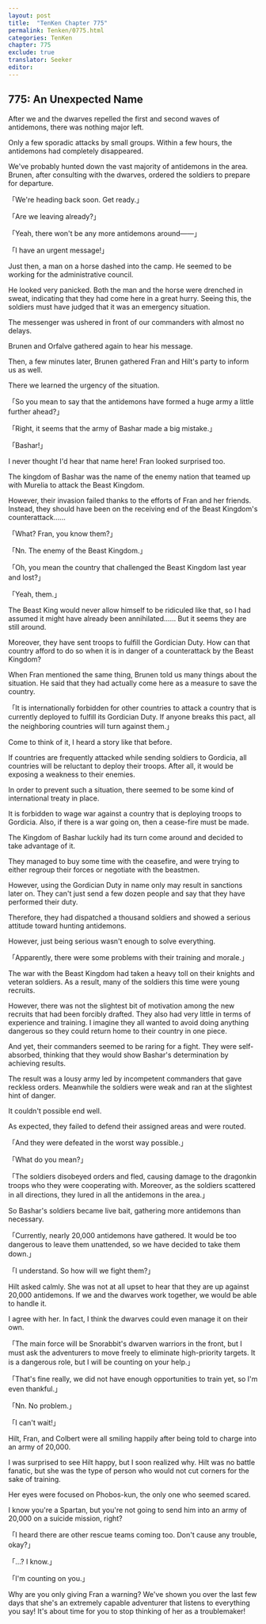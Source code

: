 ```yaml
---
layout: post
title:  "TenKen Chapter 775"
permalink: Tenken/0775.html
categories: TenKen
chapter: 775
exclude: true
translator: Seeker
editor: 
---
```

<h2>775: An Unexpected Name</h2>

After we and the dwarves repelled the first and second waves of antidemons, there was nothing major left.

Only a few sporadic attacks by small groups. Within a few hours, the antidemons had completely disappeared.

We've probably hunted down the vast majority of antidemons in the area. Brunen, after consulting with the dwarves, ordered the soldiers to prepare for departure.

「We're heading back soon. Get ready.」

「Are we leaving already?」

「Yeah, there won't be any more antidemons around――」

「I have an urgent message!」

Just then, a man on a horse dashed into the camp. He seemed to be working for the administrative council.

He looked very panicked. Both the man and the horse were drenched in sweat, indicating that they had come here in a great hurry. Seeing this, the soldiers must have judged that it was an emergency situation.

The messenger was ushered in front of our commanders with almost no delays.

Brunen and Orfalve gathered again to hear his message.

Then, a few minutes later, Brunen gathered Fran and Hilt's party to inform us as well.

There we learned the urgency of the situation.

「So you mean to say that the antidemons have formed a huge army a little further ahead?」

「Right, it seems that the army of Bashar made a big mistake.」

「Bashar!」

I never thought I'd hear that name here! Fran looked surprised too.

The kingdom of Bashar was the name of the enemy nation that teamed up with Murelia to attack the Beast Kingdom.

However, their invasion failed thanks to the efforts of Fran and her friends. Instead, they should have been on the receiving end of the Beast Kingdom's counterattack……

「What? Fran, you know them?」

「Nn. The enemy of the Beast Kingdom.」

「Oh, you mean the country that challenged the Beast Kingdom last year and lost?」

「Yeah, them.」

The Beast King would never allow himself to be ridiculed like that, so I had assumed it might have already been annihilated…… But it seems they are still around.

Moreover, they have sent troops to fulfill the Gordician Duty. How can that country afford to do so when it is in danger of a counterattack by the Beast Kingdom?

When Fran mentioned the same thing, Brunen told us many things about the situation. He said that they had actually come here as a measure to save the country.

「It is internationally forbidden for other countries to attack a country that is currently deployed to fulfill its Gordician Duty. If anyone breaks this pact, all the neighboring countries will turn against them.」

Come to think of it, I heard a story like that before.

If countries are frequently attacked while sending soldiers to Gordicia, all countries will be reluctant to deploy their troops. After all, it would be exposing a weakness to their enemies.

In order to prevent such a situation, there seemed to be some kind of international treaty in place.

It is forbidden to wage war against a country that is deploying troops to Gordicia. Also, if there is a war going on, then a cease-fire must be made.

The Kingdom of Bashar luckily had its turn come around and decided to take advantage of it.

They managed to buy some time with the ceasefire, and were trying to either regroup their forces or negotiate with the beastmen.

However, using the Gordician Duty in name only may result in sanctions later on. They can't just send a few dozen people and say that they have performed their duty.

Therefore, they had dispatched a thousand soldiers and showed a serious attitude toward hunting antidemons.

However, just being serious wasn't enough to solve everything.

「Apparently, there were some problems with their training and morale.」

The war with the Beast Kingdom had taken a heavy toll on their knights and veteran soldiers. As a result, many of the soldiers this time were young recruits.

However, there was not the slightest bit of motivation among the new recruits that had been forcibly drafted. They also had very little in terms of experience and training. I imagine they all wanted to avoid doing anything dangerous so they could return home to their country in one piece.

And yet, their commanders seemed to be raring for a fight. They were self-absorbed, thinking that they would show Bashar's determination by achieving results.

The result was a lousy army led by incompetent commanders that gave reckless orders. Meanwhile the soldiers were weak and ran at the slightest hint of danger.

It couldn't possible end well.

As expected, they failed to defend their assigned areas and were routed.

「And they were defeated in the worst way possible.」

「What do you mean?」

「The soldiers disobeyed orders and fled, causing damage to the dragonkin troops who they were cooperating with. Moreover, as the soldiers scattered in all directions, they lured in all the antidemons in the area.」

So Bashar's soldiers became live bait, gathering more antidemons than necessary.

「Currently, nearly 20,000 antidemons have gathered. It would be too dangerous to leave them unattended, so we have decided to take them down.」

「I understand. So how will we fight them?」

Hilt asked calmly. She was not at all upset to hear that they are up against 20,000 antidemons. If we and the dwarves work together, we would be able to handle it.

I agree with her. In fact, I think the dwarves could even manage it on their own.

「The main force will be Snorabbit's dwarven warriors in the front, but I must ask the adventurers to move freely to eliminate high-priority targets. It is a dangerous role, but I will be counting on your help.」

「That's fine really, we did not have enough opportunities to train yet, so I'm even thankful.」

「Nn. No problem.」

「I can't wait!」

Hilt, Fran, and Colbert were all smiling happily after being told to charge into an army of 20,000.

I was surprised to see Hilt happy, but I soon realized why. Hilt was no battle fanatic, but she was the type of person who would not cut corners for the sake of training.

Her eyes were focused on Phobos-kun, the only one who seemed scared.

I know you're a Spartan, but you're not going to send him into an army of 20,000 on a suicide mission, right?

「I heard there are other rescue teams coming too. Don't cause any trouble, okay?」

「…? I know.」

「I'm counting on you.」

Why are you only giving Fran a warning? We've shown you over the last few days that she's an extremely capable adventurer that listens to everything you say! It's about time for you to stop thinking of her as a troublemaker!




